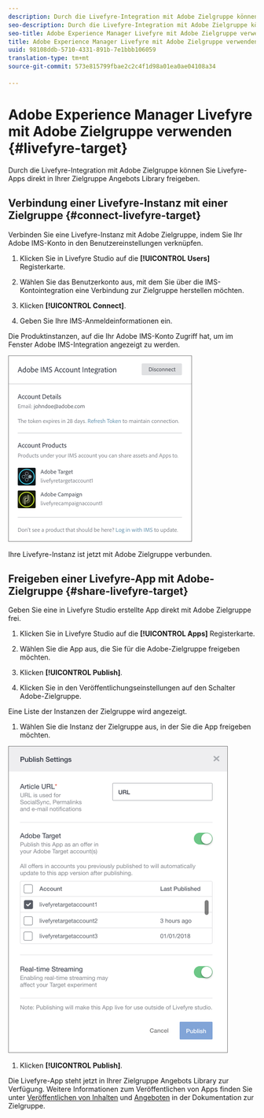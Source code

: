 ```yaml
---
description: Durch die Livefyre-Integration mit Adobe Zielgruppe können Sie Livefyre-Apps direkt in Ihrer Zielgruppe Angebots Library freigeben.
seo-description: Durch die Livefyre-Integration mit Adobe Zielgruppe können Sie Livefyre-Apps direkt in Ihrer Zielgruppe Angebots Library freigeben.
seo-title: Adobe Experience Manager Livefyre mit Adobe Zielgruppe verwenden
title: Adobe Experience Manager Livefyre mit Adobe Zielgruppe verwenden
uuid: 98108ddb-5710-4331-891b-7e1bbb106059
translation-type: tm+mt
source-git-commit: 573e815799fbae2c2c4f1d98a01ea0ae04108a34

---
```


# Adobe Experience Manager Livefyre mit Adobe Zielgruppe verwenden {#livefyre-target}

Durch die Livefyre-Integration mit Adobe Zielgruppe können Sie Livefyre-Apps direkt in Ihrer Zielgruppe Angebots Library freigeben.

## Verbindung einer Livefyre-Instanz mit einer Zielgruppe {#connect-livefyre-target}

Verbinden Sie eine Livefyre-Instanz mit Adobe Zielgruppe, indem Sie Ihr Adobe IMS-Konto in den Benutzereinstellungen verknüpfen.

1. Klicken Sie in Livefyre Studio auf die **[!UICONTROL Users]** Registerkarte.

1. Wählen Sie das Benutzerkonto aus, mit dem Sie über die IMS-Kontointegration eine Verbindung zur Zielgruppe herstellen möchten.

1. Klicken **[!UICONTROL Connect]**.

1. Geben Sie Ihre IMS-Anmeldeinformationen ein.

Die Produktinstanzen, auf die Ihr Adobe IMS-Konto Zugriff hat, um im Fenster Adobe IMS-Integration angezeigt zu werden.

![](assets/livefyre-target-connect.png)

Ihre Livefyre-Instanz ist jetzt mit Adobe Zielgruppe verbunden.

## Freigeben einer Livefyre-App mit Adobe-Zielgruppe {#share-livefyre-target}

Geben Sie eine in Livefyre Studio erstellte App direkt mit Adobe Zielgruppe frei.

1. Klicken Sie in Livefyre Studio auf die **[!UICONTROL Apps]** Registerkarte.

1. Wählen Sie die App aus, die Sie für die Adobe-Zielgruppe freigeben möchten.

1. Klicken **[!UICONTROL Publish]**.

1. Klicken Sie in den Veröffentlichungseinstellungen auf den Schalter Adobe-Zielgruppe.

Eine Liste der Instanzen der Zielgruppe wird angezeigt.

1. Wählen Sie die Instanz der Zielgruppe aus, in der Sie die App freigeben möchten.

![](assets/livefyre-target-publish.png)

1. Klicken  **[!UICONTROL Publish]**.

Die Livefyre-App steht jetzt in Ihrer Zielgruppe Angebots Library zur Verfügung. Weitere Informationen zum Veröffentlichen von Apps finden Sie unter [Veröffentlichen von Inhalten](/help/using/c-library/t-publish-content.md) und [Angeboten](https://docs.adobe.com/content/help/en/target/using/experiences/offers/manage-content.html) in der Dokumentation zur Zielgruppe.